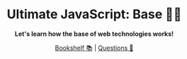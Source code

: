 <div align="center">

# Ultimate JavaScript: Base 🏋🏼

**Let's learn how the base of web technologies works!**

[Bookshelf 📚](./bookshelf.md) | [Questions 🤔](./questions.md)

</div>
